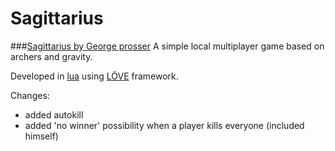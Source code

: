 # Sagittarius

###[Sagittarius by George prosser](http://gprosser.itch.io/sagittarius)
A simple local multiplayer game based on archers and gravity.

Developed in [lua](http://www.lua.org/) using [LÖVE](https://love2d.org/) framework.

Changes:
- added autokill
- added 'no winner' possibility when a player kills everyone (included himself)
